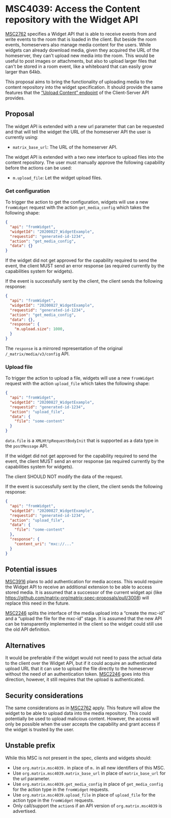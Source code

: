 # MSC4039: Access the Content repository with the Widget API

[MSC2762](https://github.com/matrix-org/matrix-spec-proposals/pull/2762) specifies a Widget API that
is able to receive events from and write events to the room that is loaded in the client. But beside
the room events, homeservers also manage media content for the users. While widgets can already
download media, given they acquired the URL of the homeserver, they can't upload new media into the
room. This would be useful to post images or attachments, but also to upload larger files that can't
be stored in a room event, like a whiteboard that can easily grow larger than 64kb.

This proposal aims to bring the functionality of uploading media to the content repository into the
widget specification. It should provide the same features that the
[“Upload Content” endpoint](https://spec.matrix.org/v1.7/client-server-api/#post_matrixmediav3upload)
of the Client-Server API provides. 

## Proposal

The widget API is extended with a new url parameter that can be requested and that will tell the
widget the URL of the homeserver API the user is currently using:

* `matrix_base_url`: The URL of the homeserver API.

The widget API is extended with a two new interface to upload files into the content repository. The
user must manually approve the following capability before the actions can be used:

- `m.upload_file`: Let the widget upload files.

### Get configuration

To trigger the action to get the configuration, widgets will use a new `fromWidget` request with the
action `get_media_config` which takes the following shape:

```json
{
  "api": "fromWidget",
  "widgetId": "20200827_WidgetExample",
  "requestid": "generated-id-1234",
  "action": "get_media_config",
  "data": {}
}
```

If the widget did not get approved for the capability required to send the event, the client MUST
send an error response (as required currently by the capabilities system for widgets).

If the event is successfully sent by the client, the client sends the following response:

```json
{
  "api": "fromWidget",
  "widgetId": "20200827_WidgetExample",
  "requestid": "generated-id-1234",
  "action": "get_media_config",
  "data": {},
  "response": {
    "m.upload.size": 1000,
  }
}
```

The `response` is a mirrored representation of the original `/_matrix/media/v3/config` API.

### Upload file

To trigger the action to upload a file, widgets will use a new `fromWidget` request with the action
`upload_file` which takes the following shape:

```json
{
  "api": "fromWidget",
  "widgetId": "20200827_WidgetExample",
  "requestid": "generated-id-1234",
  "action": "upload_file",
  "data": {
    "file": "some-content"
  }
}
```

`data.file` is a `XMLHttpRequestBodyInit` that is supported as a data type in the `postMessage` API.

If the widget did not get approved for the capability required to send the event, the client MUST
send an error response (as required currently by the capabilities system for widgets).

The client SHOULD NOT modify the data of the request.

If the event is successfully sent by the client, the client sends the following response:

```json
{
  "api": "fromWidget",
  "widgetId": "20200827_WidgetExample",
  "requestid": "generated-id-1234",
  "action": "upload_file",
  "data": {
    "file": "some-content"
  },
  "response": {
    "content_uri": "mxc://..."
  }
}
```

## Potential issues

[MSC3916](https://github.com/matrix-org/matrix-spec-proposals/pull/3916) plans to add authentication
for media access. This would require the Widget API to receive an additional extension to be able to
access stored media. It is assumed that a successor of the current widget api
(like https://github.com/matrix-org/matrix-spec-proposals/pull/3008) will replace this need in the
future.

[MSC2246](https://github.com/matrix-org/matrix-spec-proposals/pull/2246) splits the interface of the
media upload into a “create the mxc-id” and a “upload the file for the mxc-id” stage. It is assumed
that the new API can be transparently implemented in the client so the widget could still use the old
API definition.

## Alternatives

It would be preferable if the widget would not need to pass the actual data to the client over the
Widget API, but if it could acquire an authenticated upload URL that it can use to upload the file
directly to the homeserver without the need of an authentication token. 
[MSC2246](https://github.com/matrix-org/matrix-spec-proposals/pull/2246) goes into this direction,
however, it still requires that the upload is authenticated.

## Security considerations

The same considerations as in [MSC2762](https://github.com/matrix-org/matrix-spec-proposals/pull/2762)
apply. This feature will allow the widget to be able to upload data into the media repository. This
could potentially be used to upload malicious content. However, the access will only be possible
when the user accepts the capability and grant access if the widget is trusted by the user.

## Unstable prefix

While this MSC is not present in the spec, clients and widgets should:

- Use `org.matrix.msc4039.` in place of `m.` in all new identifiers of this MSC.
- Use `org.matrix.msc4039.matrix_base_url` in place of `matrix_base_url` for the url parameter.
- Use `org.matrix.msc4039.get_media_config` in place of `get_media_config` for the action type in the
  `fromWidget` requests.
- Use `org.matrix.msc4039.upload_file` in place of `upload_file` for the action type in the
  `fromWidget` requests.
- Only call/support the `action`s if an API version of `org.matrix.msc4039` is advertised.
